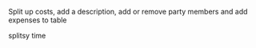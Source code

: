 Split up costs, 
add a description, 
add or remove party members 
and add expenses to table


splitsy time
